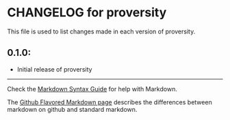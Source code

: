 # CHANGELOG for proversity

This file is used to list changes made in each version of proversity.

## 0.1.0:

* Initial release of proversity

- - -
Check the [Markdown Syntax Guide](http://daringfireball.net/projects/markdown/syntax) for help with Markdown.

The [Github Flavored Markdown page](http://github.github.com/github-flavored-markdown/) describes the differences between markdown on github and standard markdown.
